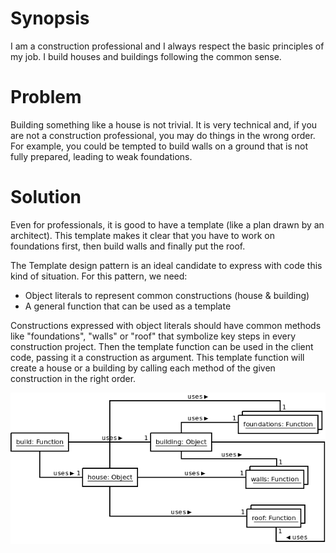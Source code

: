 # Synopsis

I am a construction professional and I always respect the basic principles of my job. I build houses and buildings following the common sense.

# Problem

Building something like a house is not trivial. It is very technical and, if you are not a construction professional, you may do things in the wrong order. For example, you could be tempted to build walls on a ground that is not fully prepared, leading to weak foundations.

# Solution

Even for professionals, it is good to have a template (like a plan drawn by an architect). This template makes it clear that you have to work on foundations first, then build walls and finally put the roof.

The Template design pattern is an ideal candidate to express with code this kind of situation. For this pattern, we need:

  * Object literals to represent common constructions (house & building)
  * A general function that can be used as a template

Constructions expressed with object literals should have common methods like "foundations", "walls" or "roof" that symbolize key steps in every construction project. Then the template function can be used in the client code, passing it a construction as argument. This template function will create a house or a building by calling each method of the given construction in the right order.

![Template (idiomatic)](Template.png)
